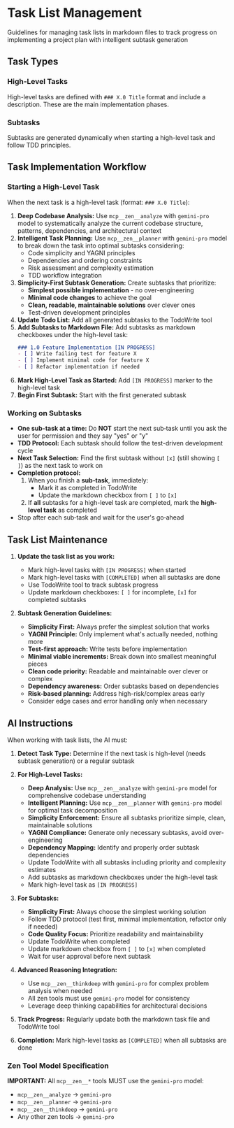 # Task List Management

Guidelines for managing task lists in markdown files to track progress on implementing a project plan with intelligent subtask generation

## Task Types

### High-Level Tasks
High-level tasks are defined with `### X.0 Title` format and include a description. These are the main implementation phases.

### Subtasks  
Subtasks are generated dynamically when starting a high-level task and follow TDD principles.

## Task Implementation Workflow

### Starting a High-Level Task
When the next task is a high-level task (format: `### X.0 Title`):

1. **Deep Codebase Analysis:** Use `mcp__zen__analyze` with `gemini-pro` model to systematically analyze the current codebase structure, patterns, dependencies, and architectural context
2. **Intelligent Task Planning:** Use `mcp__zen__planner` with `gemini-pro` model to break down the task into optimal subtasks considering:
   - Code simplicity and YAGNI principles
   - Dependencies and ordering constraints  
   - Risk assessment and complexity estimation
   - TDD workflow integration
3. **Simplicity-First Subtask Generation:** Create subtasks that prioritize:
   - **Simplest possible implementation** - no over-engineering
   - **Minimal code changes** to achieve the goal
   - **Clean, readable, maintainable solutions** over clever ones
   - Test-driven development principles
4. **Update Todo List:** Add all generated subtasks to the TodoWrite tool
5. **Add Subtasks to Markdown File:** Add subtasks as markdown checkboxes under the high-level task:
   ```markdown
   ### 1.0 Feature Implementation [IN PROGRESS]
   - [ ] Write failing test for feature X
   - [ ] Implement minimal code for feature X  
   - [ ] Refactor implementation if needed
   ```
5. **Mark High-Level Task as Started:** Add `[IN PROGRESS]` marker to the high-level task
6. **Begin First Subtask:** Start with the first generated subtask

### Working on Subtasks
- **One sub-task at a time:** Do **NOT** start the next sub‑task until you ask the user for permission and they say "yes" or "y"
- **TDD Protocol:** Each subtask should follow the test-driven development cycle
- **Next Task Selection:** Find the first subtask without `[x]` (still showing `[ ]`) as the next task to work on
- **Completion protocol:**  
  1. When you finish a **sub‑task**, immediately:
     - Mark it as completed in TodoWrite
     - Update the markdown checkbox from `[ ]` to `[x]`
  2. If **all** subtasks for a high-level task are completed, mark the **high-level task** as completed
- Stop after each sub‑task and wait for the user's go‑ahead

## Task List Maintenance

1. **Update the task list as you work:**
   - Mark high-level tasks with `[IN PROGRESS]` when started
   - Mark high-level tasks with `[COMPLETED]` when all subtasks are done
   - Use TodoWrite tool to track subtask progress
   - Update markdown checkboxes: `[ ]` for incomplete, `[x]` for completed subtasks

2. **Subtask Generation Guidelines:**
   - **Simplicity First:** Always prefer the simplest solution that works
   - **YAGNI Principle:** Only implement what's actually needed, nothing more
   - **Test-first approach:** Write tests before implementation
   - **Minimal viable increments:** Break down into smallest meaningful pieces
   - **Clean code priority:** Readable and maintainable over clever or complex
   - **Dependency awareness:** Order subtasks based on dependencies
   - **Risk-based planning:** Address high-risk/complex areas early
   - Consider edge cases and error handling only when necessary

## AI Instructions

When working with task lists, the AI must:

1. **Detect Task Type:** Determine if the next task is high-level (needs subtask generation) or a regular subtask

2. **For High-Level Tasks:**
   - **Deep Analysis:** Use `mcp__zen__analyze` with `gemini-pro` model for comprehensive codebase understanding
   - **Intelligent Planning:** Use `mcp__zen__planner` with `gemini-pro` model for optimal task decomposition  
   - **Simplicity Enforcement:** Ensure all subtasks prioritize simple, clean, maintainable solutions
   - **YAGNI Compliance:** Generate only necessary subtasks, avoid over-engineering
   - **Dependency Mapping:** Identify and properly order subtask dependencies
   - Update TodoWrite with all subtasks including priority and complexity estimates
   - Add subtasks as markdown checkboxes under the high-level task
   - Mark high-level task as `[IN PROGRESS]`

3. **For Subtasks:**
   - **Simplicity First:** Always choose the simplest working solution
   - Follow TDD protocol (test first, minimal implementation, refactor only if needed)
   - **Code Quality Focus:** Prioritize readability and maintainability
   - Update TodoWrite when completed
   - Update markdown checkbox from `[ ]` to `[x]` when completed
   - Wait for user approval before next subtask

4. **Advanced Reasoning Integration:**
   - Use `mcp__zen__thinkdeep` with `gemini-pro` for complex problem analysis when needed
   - All zen tools must use `gemini-pro` model for consistency
   - Leverage deep thinking capabilities for architectural decisions

5. **Track Progress:** Regularly update both the markdown task file and TodoWrite tool
6. **Completion:** Mark high-level tasks as `[COMPLETED]` when all subtasks are done

### Zen Tool Model Specification
**IMPORTANT:** All `mcp__zen__*` tools MUST use the `gemini-pro` model:
- `mcp__zen__analyze` → `gemini-pro`
- `mcp__zen__planner` → `gemini-pro`  
- `mcp__zen__thinkdeep` → `gemini-pro`
- Any other zen tools → `gemini-pro`